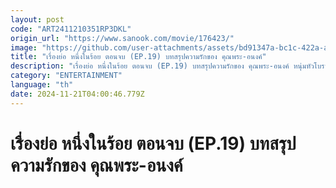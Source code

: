 ```yaml
---
layout: post
code: "ART2411210351RP3DKL"
origin_url: "https://www.sanook.com/movie/176423/"
image: "https://github.com/user-attachments/assets/bd91347a-bc1c-422a-a11e-a2a9bac75801"
title: "เรื่องย่อ หนึ่งในร้อย ตอนจบ (EP.19) บทสรุปความรักของ คุณพระ-อนงค์"
description: "เรื่องย่อ หนึ่งในร้อย ตอนจบ (EP.19) บทสรุปความรักของ คุณพระ-อนงค์ หนุ่มหัวโบราณกับสาวหัวทันสมัย คนสองคนที่ต่างขั้วจะสร้างครอบครัวที่สมบูรณ์แบบได้หรือไม่? ลุ้นกันได้ในตอนจบ คืนนี้"
category: "ENTERTAINMENT"
language: "th"
date: 2024-11-21T04:00:46.779Z
---
```


# เรื่องย่อ หนึ่งในร้อย ตอนจบ (EP.19) บทสรุปความรักของ คุณพระ-อนงค์